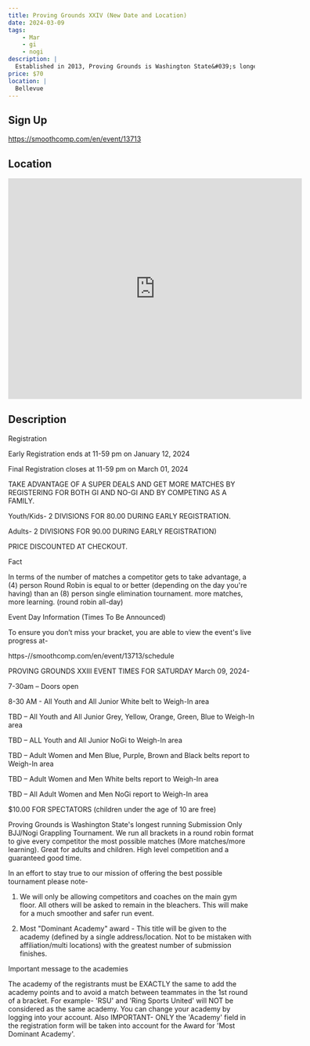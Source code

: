 ```yaml
---
title: Proving Grounds XXIV (New Date and Location)
date: 2024-03-09
tags:
    - Mar
    - gi 
    - nogi 
description: |
  Established in 2013, Proving Grounds is Washington State&#039;s longest running Submission Only BJJ/Nogi Grappling Tournament
price: $70
location: |
  Bellevue
---
```

## Sign Up
https://smoothcomp.com/en/event/13713

## Location
<iframe src="https://www.google.com/maps/embed?pb=!1m18!1m12!1m3!1d12345.6789!2d-122.1476725!3d47.5839952!2m3!1f0!2f0!3f0!3m2!1i1024!2i768!4f13.1!3m3!1m2!1s0x0%3A0x0!2z47.5839952!5e0!3m2!1sen!2sus!4v1234567890" width="600" height="450" style="border:0;" allowfullscreen="" loading="lazy"></iframe>

## Description
Registration 


Early Registration ends at 11-59 pm on January 12, 2024


Final Registration closes at 11-59 pm on March 01, 2024


TAKE ADVANTAGE OF A SUPER DEALS AND GET MORE MATCHES BY REGISTERING FOR BOTH GI AND NO-GI AND BY COMPETING AS A FAMILY. 


Youth/Kids- 2 DIVISIONS FOR 80.00 DURING EARLY REGISTRATION.


Adults- 2 DIVISIONS FOR 90.00 DURING EARLY REGISTRATION)


PRICE DISCOUNTED AT CHECKOUT.


Fact


In terms of the number of matches a competitor gets to take
advantage, a (4) person Round Robin is equal to or better (depending on the day
you're having) than an (8) person single elimination tournament. more matches,
more learning. (round robin all-day)


Event Day Information (Times To Be Announced)


To ensure you don’t miss your bracket,
you are able to view the event's live progress at-


https-//smoothcomp.com/en/event/13713/schedule 


PROVING GROUNDS XXIII EVENT TIMES FOR SATURDAY March 09, 2024-


7-30am – Doors open


8-30 AM - All Youth and All Junior White belt to Weigh-In area


TBD – All Youth and All Junior Grey, Yellow, Orange, Green, Blue to Weigh-In area


TBD – ALL Youth and All Junior NoGi to Weigh-In area


TBD – Adult Women and Men Blue, Purple, Brown and Black belts report to Weigh-In area


TBD – Adult Women and Men White belts report to Weigh-In area


TBD – All Adult Women and Men NoGi report to Weigh-In area


$10.00 FOR SPECTATORS (children under the age of 10 are free)


Proving Grounds is Washington
State's longest running Submission Only BJJ/Nogi Grappling Tournament. We run
all brackets in a round robin format to give every competitor the most possible
matches (More matches/more learning). Great for adults and children. High level
competition and a guaranteed good time.


In an effort to stay true to our
mission of offering the best possible tournament please note-


1. We will
only be allowing competitors and coaches on the main gym floor. All others will
be asked to remain in the bleachers. This will make for a much smoother and
safer run event.


2. Most "Dominant
Academy" award - This title will be given to the academy (defined by a
single address/location. Not to be mistaken with affiliation/multi locations)
with the greatest number of submission finishes.


Important message to the academies


The academy of the registrants must
be EXACTLY the same to add the academy points and to avoid a match between teammates
in the 1st round of a bracket. For example- 'RSU' and 'Ring Sports United' will
NOT be considered as the same academy. You can change your academy by logging
into your account. Also IMPORTANT- ONLY the 'Academy' field in the registration
form will be taken into account for the Award for 'Most Dominant Academy'.